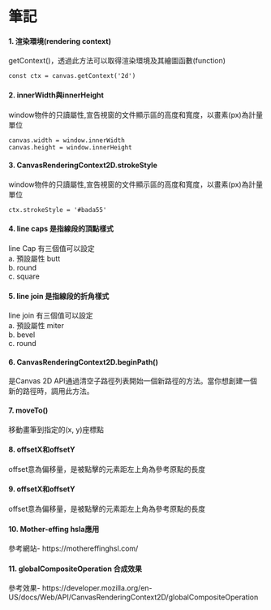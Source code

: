 <h1><b>筆記</b></h1>

<h4><b>1. 渲染環境(rendering context)</b></h4>
<p>getContext()，透過此方法可以取得渲染環境及其繪圖函數(function)</p>

`const ctx = canvas.getContext('2d')`

<h4><b>2. innerWidth與innerHeight</b></h4>
<p>window物件的只讀屬性,宣告視窗的文件顯示區的高度和寬度，以畫素(px)為計量單位</p>

`canvas.width = window.innerWidth` <br>
`canvas.height = window.innerHeight`

<h4><b>3. CanvasRenderingContext2D.strokeStyle</b></h4>
<p>window物件的只讀屬性,宣告視窗的文件顯示區的高度和寬度，以畫素(px)為計量單位</p>

`ctx.strokeStyle = '#bada55'`

<h4><b>4. line caps 是指線段的頂點樣式</b></h4>
<p>line Cap 有三個值可以設定<br>
a. 預設屬性 butt<br>
b. round<br>
c. square</p>

<h4><b>5. line join 是指線段的折角樣式</b></h4>
<p>line join 有三個值可以設定<br>
a. 預設屬性 miter<br>
b. bevel<br>
c. round</p>

<h4><b>6. CanvasRenderingContext2D.beginPath()</b></h4>
<p>是Canvas 2D API通過清空子路徑列表開始一個新路徑的方法。當你想創建一個新的路徑時，調用此方法。</p>

<h4><b>7. moveTo()</b></h4>
<p>移動畫筆到指定的(x, y)座標點</p>

<h4><b>8. offsetX和offsetY</b></h4>
<p>offset意為偏移量，是被點擊的元素距左上角為參考原點的長度</p>

<h4><b>9. offsetX和offsetY</b></h4>
<p>offset意為偏移量，是被點擊的元素距左上角為參考原點的長度</p>

<h4><b>10. Mother-effing hsla應用</b></h4>
<p>參考網站- https://mothereffinghsl.com/</p>

<h4><b>11. globalCompositeOperation 合成效果</b></h4>
<p>參考效果- https://developer.mozilla.org/en-US/docs/Web/API/CanvasRenderingContext2D/globalCompositeOperation</p>
